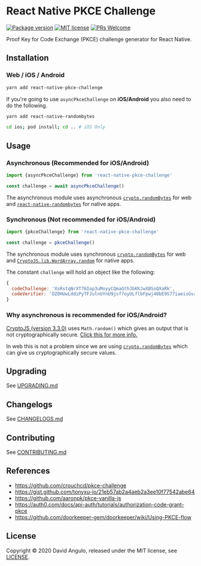 # React Native PKCE Challenge
[![Package version](https://img.shields.io/npm/v/react-native-pkce-challenge?style=for-the-badge&labelColor=000000)](https://www.npmjs.com/package/react-native-pkce-challenge)
[![MIT license](https://img.shields.io/badge/License-MIT-brightgreen.svg?style=for-the-badge&labelColor=000000)](LICENSE)
[![PRs Welcome](https://img.shields.io/badge/PRs-welcome-hotpink.svg?style=for-the-badge&labelColor=000000)](https://github.com/drophive/react-native-pkce-challenge/pulls)

Proof Key for Code Exchange (PKCE) challenge generator for React Native.

## Installation
### Web / iOS / Android
```bash
yarn add react-native-pkce-challenge
```

If you're going to use `asyncPkceChallenge` on **iOS/Android** you also need to do the following.
```bash
yarn add react-native-randombytes

cd ios; pod install; cd .. # iOS Only
```

## Usage
### Asynchronous (Recommended for iOS/Android)
```js
import {asyncPkceChallenge} from 'react-native-pkce-challenge'

const challenge = await asyncPkceChallenge()
```

The asynchronous module uses asynchronous [`crypto.randomBytes`](https://nodejs.org/api/crypto.html#crypto_crypto_randombytes_size_callback) for web and [`react-native-randombytes`](https://github.com/mvayngrib/react-native-randombytes) for native apps.

### Synchronous (Not recommended for iOS/Android)
```js
import {pkceChallenge} from 'react-native-pkce-challenge'

const challenge = pkceChallenge()
```

The synchronous module uses synchronous [`crypto.randomBytes`](https://nodejs.org/api/crypto.html#crypto_crypto_randombytes_size_callback) for web and [`CryptoJS.lib.WordArray.random`](https://cryptojs.gitbook.io/docs/) for native apps.

The constant `challenge` will hold an object like the following:
```js
{
  codeChallenge: 'XsRstqNrXT76Iop3uMoyyCQmaGthJbKKJwXBSoQXaRk',
  codeVerifier: 'OZOHUwLddiPyTFJulnUYnU9jsf7oyULflbFpwj40bE9S77iaeisGvzvaVvvPE7oO-xaV4skxwKDFBBV7JofVNxCgUSauqUDVcVjggE4-M6zthVUmeUrSAHatmIBm_P0_'
}
```

### Why asynchronous is recommended for iOS/Android?
[CryptoJS (version 3.3.0)](https://github.com/brix/crypto-js/tree/3.3.0) uses `Math.random()` which gives an output that is not cryptographically secure. [Click this for more info.](https://security.stackexchange.com/questions/181580/why-is-math-random-not-designed-to-be-cryptographically-secure.)

In web this is not a problem since we are using [`crypto.randomBytes`](https://nodejs.org/api/crypto.html#crypto_crypto_randombytes_size_callback) which can give us cryptographically secure values.

## Upgrading
See [UPGRADING.md](UPGRADING.md)

## Changelogs
See [CHANGELOGS.md](CHANGELOGS.md)

## Contributing
See [CONTRIBUTING.md](CONTRIBUTING.md)

## References
* https://github.com/crouchcd/pkce-challenge
* https://gist.github.com/tonyxu-io/21eb57ab2a4aeb2a3ee10f77542abe64
* https://github.com/aaronpk/pkce-vanilla-js
* https://auth0.com/docs/api-auth/tutorials/authorization-code-grant-pkce
* https://github.com/doorkeeper-gem/doorkeeper/wiki/Using-PKCE-flow

## License
Copyright © 2020 David Angulo, released under the MIT license, see [LICENSE](LICENSE).
